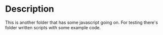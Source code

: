 # Description

This is another folder that has some javascript going on.
For testing there's  folder written scripts with some example code.
